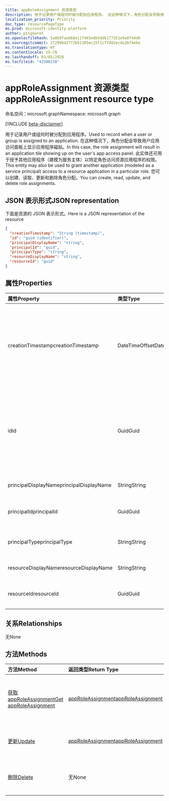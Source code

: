 ```yaml
---
title: appRoleAssignment 资源类型
description: 用于记录用户或组何时被分配到应用程序。 在这种情况下，角色分配会导致用户应用访问面板上显示应用程序磁贴。 此实体还可用于授予其他应用程序（建模为服务主体）以特定角色访问资源应用程序的权限。 您可以创建、读取、更新和删除角色分配。
localization_priority: Priority
doc_type: resourcePageType
ms.prod: microsoft-identity-platform
author: psignoret
ms.openlocfilehash: 5a0b9faeb68e11f465e8b5ddb177351e9a0f44d6
ms.sourcegitcommit: 272996d2772b51105ec25f1cf7482ecda3b74ebe
ms.translationtype: HT
ms.contentlocale: zh-CN
ms.lasthandoff: 03/05/2020
ms.locfileid: "42508238"
---
```

# <a name="approleassignment-resource-type"></a><span data-ttu-id="afe75-106">appRoleAssignment 资源类型</span><span class="sxs-lookup"><span data-stu-id="afe75-106">appRoleAssignment resource type</span></span>

<span data-ttu-id="afe75-107">命名空间：microsoft.graph</span><span class="sxs-lookup"><span data-stu-id="afe75-107">Namespace: microsoft.graph</span></span>

[!INCLUDE [beta-disclaimer](../../includes/beta-disclaimer.md)]

<span data-ttu-id="afe75-108">用于记录用户或组何时被分配到应用程序。</span><span class="sxs-lookup"><span data-stu-id="afe75-108">Used to record when a user or group is assigned to an application.</span></span> <span data-ttu-id="afe75-109">在这种情况下，角色分配会导致用户应用访问面板上显示应用程序磁贴。</span><span class="sxs-lookup"><span data-stu-id="afe75-109">In this case, the role assignment will result in an application tile showing up on the user's app access panel.</span></span> <span data-ttu-id="afe75-110">此实体还可用于授予其他应用程序（建模为服务主体）以特定角色访问资源应用程序的权限。</span><span class="sxs-lookup"><span data-stu-id="afe75-110">This entity may also be used to grant another application (modeled as a service principal) access to a resource application in a particular role.</span></span> <span data-ttu-id="afe75-111">您可以创建、读取、更新和删除角色分配。</span><span class="sxs-lookup"><span data-stu-id="afe75-111">You can create, read, update, and delete role assignments.</span></span>


## <a name="json-representation"></a><span data-ttu-id="afe75-112">JSON 表示形式</span><span class="sxs-lookup"><span data-stu-id="afe75-112">JSON representation</span></span>

<span data-ttu-id="afe75-113">下面是资源的 JSON 表示形式。</span><span class="sxs-lookup"><span data-stu-id="afe75-113">Here is a JSON representation of the resource</span></span>

<!-- {
  "blockType": "resource",
  "optionalProperties": [

  ],
  "@odata.type": "microsoft.graph.appRoleAssignment"
}-->

```json
{
  "creationTimestamp": "String (timestamp)",
  "id": "guid (identifier)",
  "principalDisplayName": "string",
  "principalId": "guid",
  "principalType": "string",
  "resourceDisplayName": "string",
  "resourceId": "guid"
}

```
## <a name="properties"></a><span data-ttu-id="afe75-114">属性</span><span class="sxs-lookup"><span data-stu-id="afe75-114">Properties</span></span>
| <span data-ttu-id="afe75-115">属性</span><span class="sxs-lookup"><span data-stu-id="afe75-115">Property</span></span>     | <span data-ttu-id="afe75-116">类型</span><span class="sxs-lookup"><span data-stu-id="afe75-116">Type</span></span>   |<span data-ttu-id="afe75-117">说明</span><span class="sxs-lookup"><span data-stu-id="afe75-117">Description</span></span>|
|:---------------|:--------|:----------|
|<span data-ttu-id="afe75-118">creationTimestamp</span><span class="sxs-lookup"><span data-stu-id="afe75-118">creationTimestamp</span></span>|<span data-ttu-id="afe75-119">DateTimeOffset</span><span class="sxs-lookup"><span data-stu-id="afe75-119">DateTimeOffset</span></span>|<span data-ttu-id="afe75-120">创建联系人的时间。时间戳类型表示使用 ISO 8601 格式的日期和时间信息，并且始终处于 UTC 时间。例如，2014 年 1 月 1 日午夜 UTC 类似于如下形式：</span><span class="sxs-lookup"><span data-stu-id="afe75-120">The time when the grant was created.The Timestamp type represents date and time information using ISO 8601 format and is always in UTC time.</span></span> <span data-ttu-id="afe75-121">例如，2014 年 1 月 1 日午夜 UTC 如下所示：`'2014-01-01T00:00:00Z'`</span><span class="sxs-lookup"><span data-stu-id="afe75-121">For example, midnight UTC on Jan 1, 2014 would look like this: `'2014-01-01T00:00:00Z'`</span></span>|
|<span data-ttu-id="afe75-122">id</span><span class="sxs-lookup"><span data-stu-id="afe75-122">id</span></span>|<span data-ttu-id="afe75-123">Guid</span><span class="sxs-lookup"><span data-stu-id="afe75-123">Guid</span></span>|<span data-ttu-id="afe75-124">向主体分配的角色 id。</span><span class="sxs-lookup"><span data-stu-id="afe75-124">The role id that was assigned to the principal.</span></span>  <span data-ttu-id="afe75-125">此角色必须由目标资源应用程序 **resourceId** 在其 **appRoles** 属性中声明。</span><span class="sxs-lookup"><span data-stu-id="afe75-125">This role must be declared by the target resource application **resourceId** in its **appRoles** property.</span></span> <span data-ttu-id="afe75-126">如果资源未声明任何权限，则必须指定默认 id (0 GUID)。</span><span class="sxs-lookup"><span data-stu-id="afe75-126">Where the resource does not declare any permissions, a default id (zero GUID) must be specified.</span></span> <span data-ttu-id="afe75-127">密钥。</span><span class="sxs-lookup"><span data-stu-id="afe75-127">Key.</span></span> <span data-ttu-id="afe75-128">不可为空。</span><span class="sxs-lookup"><span data-stu-id="afe75-128">Not nullable.</span></span> |
|<span data-ttu-id="afe75-129">principalDisplayName</span><span class="sxs-lookup"><span data-stu-id="afe75-129">principalDisplayName</span></span>|<span data-ttu-id="afe75-130">String</span><span class="sxs-lookup"><span data-stu-id="afe75-130">String</span></span>|<span data-ttu-id="afe75-131">已授权访问权限的主体的显示名称。</span><span class="sxs-lookup"><span data-stu-id="afe75-131">The display name of the principal that was granted the access.</span></span>|
|<span data-ttu-id="afe75-132">principalId</span><span class="sxs-lookup"><span data-stu-id="afe75-132">principalId</span></span>|<span data-ttu-id="afe75-133">Guid</span><span class="sxs-lookup"><span data-stu-id="afe75-133">Guid</span></span>|<span data-ttu-id="afe75-134">授予访问权限的主体的唯一标识符 (**id**)。</span><span class="sxs-lookup"><span data-stu-id="afe75-134">The unique identifier (**id**) for the principal being granted the access.</span></span> <span data-ttu-id="afe75-135">创建时为必需项。</span><span class="sxs-lookup"><span data-stu-id="afe75-135">Required on create.</span></span>            |
|<span data-ttu-id="afe75-136">principalType</span><span class="sxs-lookup"><span data-stu-id="afe75-136">principalType</span></span>|<span data-ttu-id="afe75-137">String</span><span class="sxs-lookup"><span data-stu-id="afe75-137">String</span></span>|<span data-ttu-id="afe75-138">主体类型。</span><span class="sxs-lookup"><span data-stu-id="afe75-138">The type of principal.</span></span>  <span data-ttu-id="afe75-139">它可以是“User”、“Group”或“ServicePrincipal”。</span><span class="sxs-lookup"><span data-stu-id="afe75-139">This can either be "User", "Group" or "ServicePrincipal".</span></span>|
|<span data-ttu-id="afe75-140">resourceDisplayName</span><span class="sxs-lookup"><span data-stu-id="afe75-140">resourceDisplayName</span></span>|<span data-ttu-id="afe75-141">String</span><span class="sxs-lookup"><span data-stu-id="afe75-141">String</span></span>|<span data-ttu-id="afe75-142">已对其进行分配的资源的显示名称。</span><span class="sxs-lookup"><span data-stu-id="afe75-142">The display name of the resource to which the assignment was made.</span></span>|
|<span data-ttu-id="afe75-143">resourceId</span><span class="sxs-lookup"><span data-stu-id="afe75-143">resourceId</span></span>|<span data-ttu-id="afe75-144">Guid</span><span class="sxs-lookup"><span data-stu-id="afe75-144">Guid</span></span>|<span data-ttu-id="afe75-145">已为其分配目标资源（服务主体）的唯一标识符 (**id**)。</span><span class="sxs-lookup"><span data-stu-id="afe75-145">The unique identifier (**id**) for the target resource (service principal) for which the assignment was made.</span></span>|

## <a name="relationships"></a><span data-ttu-id="afe75-146">关系</span><span class="sxs-lookup"><span data-stu-id="afe75-146">Relationships</span></span>
<span data-ttu-id="afe75-147">无</span><span class="sxs-lookup"><span data-stu-id="afe75-147">None</span></span>


## <a name="methods"></a><span data-ttu-id="afe75-148">方法</span><span class="sxs-lookup"><span data-stu-id="afe75-148">Methods</span></span>

| <span data-ttu-id="afe75-149">方法</span><span class="sxs-lookup"><span data-stu-id="afe75-149">Method</span></span>           | <span data-ttu-id="afe75-150">返回类型</span><span class="sxs-lookup"><span data-stu-id="afe75-150">Return Type</span></span>    |<span data-ttu-id="afe75-151">说明</span><span class="sxs-lookup"><span data-stu-id="afe75-151">Description</span></span>|
|:---------------|:--------|:----------|
|[<span data-ttu-id="afe75-152">获取 appRoleAssignment</span><span class="sxs-lookup"><span data-stu-id="afe75-152">Get appRoleAssignment</span></span>](../api/approleassignment-get.md) | [<span data-ttu-id="afe75-153">appRoleAssignment</span><span class="sxs-lookup"><span data-stu-id="afe75-153">appRoleAssignment</span></span>](approleassignment.md) |<span data-ttu-id="afe75-154">读取 appRoleAssignment 对象的属性和关系。</span><span class="sxs-lookup"><span data-stu-id="afe75-154">Read properties and relationships of appRoleAssignment object.</span></span>|
|[<span data-ttu-id="afe75-155">更新</span><span class="sxs-lookup"><span data-stu-id="afe75-155">Update</span></span>](../api/approleassignment-update.md) | [<span data-ttu-id="afe75-156">appRoleAssignment</span><span class="sxs-lookup"><span data-stu-id="afe75-156">appRoleAssignment</span></span>](approleassignment.md)   |<span data-ttu-id="afe75-157">更新 appRoleAssignment 对象。</span><span class="sxs-lookup"><span data-stu-id="afe75-157">Update appRoleAssignment object.</span></span> |
|[<span data-ttu-id="afe75-158">删除</span><span class="sxs-lookup"><span data-stu-id="afe75-158">Delete</span></span>](../api/approleassignment-delete.md) | <span data-ttu-id="afe75-159">无</span><span class="sxs-lookup"><span data-stu-id="afe75-159">None</span></span> |<span data-ttu-id="afe75-160">删除 appRoleAssignment 对象。</span><span class="sxs-lookup"><span data-stu-id="afe75-160">Delete appRoleAssignment object.</span></span> |

<!-- uuid: 8fcb5dbc-d5aa-4681-8e31-b001d5168d79
2015-10-25 14:57:30 UTC -->
<!--
{
  "type": "#page.annotation",
  "description": "appRoleAssignment resource",
  "keywords": "",
  "section": "documentation",
  "tocPath": "",
  "suppressions": []
}
-->
